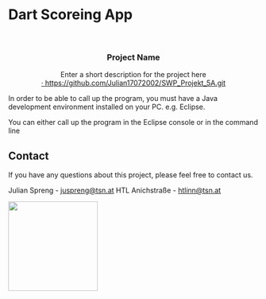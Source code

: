 # Dart Scoreing App

<br/>
<p align="center">
  <a href="https://htl-anichstrasse.tirol/%22%3E
    <img src=".github/logo.png" alt="Logo" width="80" height="80">
  </a>

  <h3 align="center">Project Name</h3>

  <p align="center">
    Enter a short description for the project here
    <br/>
    <a href="https://github.com/htl-anichstrasse/template/releases%22%3EReleases</a>
    ·
    <a href="https://github.com/htl-anichstrasse/template/issues%22%3EReport Bug</a>
    ·
    <a href="https://github.com/htl-anichstrasse/template/issues%22%3ERequest Feature</a>
  </p>
</p>

<h1>About the project</h1>
<p>The Darts Scoreing App offers the possibility to play darts in real life through different game modes in order to improve your darts skills. In game modes 501/301 you can play against a bot that simulates a virtual opponent. However, you can also play in multiplayer mode with your friends</p>

<h1>Installation</h1>

Enter a step by step explanation for installing this repository on a local machine.

Clone the repository.
git clone https://github.com/Julian17072002/SWP_Projekt_5A.git

In order to be able to call up the program, you must have a Java development environment installed on your PC. e.g. Eclipse.

You can either call up the program in the Eclipse console or in the command line

## Contact

If you have any questions about this project, please feel free to contact us.

Julian Spreng - juspreng@tsn.at
HTL Anichstraße - htlinn@tsn.at

<a href="https://htl-anichstrasse.tirol/" target="_blank"><img src=".github/logo_background.png" width="180px"></a>



